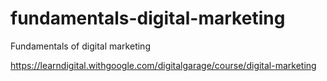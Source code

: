 # fundamentals-digital-marketing
Fundamentals of digital marketing

https://learndigital.withgoogle.com/digitalgarage/course/digital-marketing
